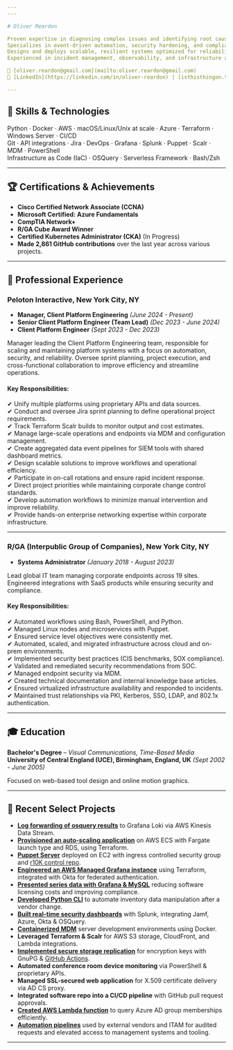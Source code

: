 ```yaml
---
---

# Oliver Reardon  

Proven expertise in diagnosing complex issues and identifying root causes with precision.
Specializes in event-driven automation, security hardening, and compliance enforcement.
Designs and deploys scalable, resilient systems optimized for reliability, performance, and efficiency.
Experienced in incident management, observability, and infrastructure as code, with a strong focus on minimizing operational toil through automation and strategic design.

📧 [oliver.reardon@gmail.com](mailto:oliver.reardon@gmail.com)  
🔗 [LinkedIn](https://linkedin.com/in/oliver-reardon) | [isthisthingon.tech](https://isthisthingon.tech) | [GitHub](https://github.com/oliver-reardon)  

---
```


## 🔧 Skills & Technologies  

Python · Docker · AWS · macOS/Linux/Unix at scale · Azure · Terraform · Windows Server · CI/CD  
Git · API integrations · Jira · DevOps · Grafana · Splunk · Puppet · Scalr · MDM · PowerShell  
Infrastructure as Code (IaC) · OSQuery · Serverless Framework · Bash/Zsh  

---

## 🏆 Certifications & Achievements  

- **Cisco Certified Network Associate (CCNA)**  
- **Microsoft Certified: Azure Fundamentals**  
- **CompTIA Network+**  
- **R/GA Cube Award Winner**  
- **Certified Kubernetes Administrator (CKA)** (In Progress)
- **Made 2,861 GitHub contributions** over the last year across various projects.
---

## 💼 Professional Experience  

### **Peloton Interactive, New York City, NY**  
- **Manager, Client Platform Engineering** *(June 2024 - Present)*  
- **Senior Client Platform Engineer (Team Lead)** *(Dec 2023 - June 2024)*  
- **Client Platform Engineer** *(Sept 2023 - Dec 2023)*  

Manager leading the Client Platform Engineering team, responsible for scaling and maintaining platform systems with a focus on automation, security, and reliability. Oversee sprint planning, project execution, and cross-functional collaboration to improve efficiency and streamline operations.

#### **Key Responsibilities:**  
✔ Unify multiple platforms using proprietary APIs and data sources.  
✔ Conduct and oversee Jira sprint planning to define operational project requirements.  
✔ Track Terraform Scalr builds to monitor output and cost estimates.  
✔ Manage large-scale operations and endpoints via MDM and configuration management.  
✔ Create aggregated data event pipelines for SIEM tools with shared dashboard metrics.  
✔ Design scalable solutions to improve workflows and operational efficiency.  
✔ Participate in on-call rotations and ensure rapid incident response.  
✔ Direct project priorities while maintaining corporate change control standards.  
✔ Develop automation workflows to minimize manual intervention and improve reliability.  
✔ Provide hands-on enterprise networking expertise within corporate infrastructure.  

---

### **R/GA (Interpublic Group of Companies), New York City, NY**  
- **Systems Administrator** *(January 2018 - August 2023)*  

Lead global IT team managing corporate endpoints across 19 sites.  
Engineered integrations with SaaS products while ensuring security and compliance.  

#### **Key Responsibilities:**  
✔ Automated workflows using Bash, PowerShell, and Python.  
✔ Managed Linux nodes and microservices with Puppet.  
✔ Ensured service level objectives were consistently met.  
✔ Automated, scaled, and migrated infrastructure across cloud and on-prem environments.  
✔ Implemented security best practices (CIS benchmarks, SOX compliance).  
✔ Validated and remediated security recommendations from SOC.  
✔ Managed endpoint security via MDM.  
✔ Created technical documentation and internal knowledge base articles.  
✔ Ensured virtualized infrastructure availability and responded to incidents.  
✔ Maintained trust relationships via PKI, Kerberos, SSO, LDAP, and 802.1x authentication.  

---

## 🎓 Education  

**Bachelor's Degree** – *Visual Communications, Time-Based Media*  
**University of Central England (UCE), Birmingham, England, UK** *(Sept 2002 - June 2005)*  

Focused on web-based tool design and online motion graphics.  

---

## 🔬 Recent Select Projects  

- [**Log forwarding of osquery results**](https://isthisthingon.tech/2025/03/17/osquery-results-to-loki-with-kinesis-data-stream/) to Grafana Loki via AWS Kinesis Data Stream.
- [**Provisioned an auto-scaling application**](https://github.com/pelotoncycle/cpe-fleet) on AWS ECS with Fargate launch type and RDS, using Terraform.
- [**Puppet Server**](https://github.com/pelotoncycle/cpe-puppet/tree/main/terraform) deployed on EC2 with ingress controlled security group and [r10K control repo](https://github.com/pelotoncycle/cpe-puppet-control-repo).
- [**Engineered an AWS Managed Grafana instance**](https://github.com/pelotoncycle/cpe-grafana/tree/main) using Terraform, integrated with Okta for federated authentication.
- [**Presented series data with Grafana & MySQL**](https://isthisthingon.tech/2021/09/06/jamf-pro-application-usage-reports-using-grafana-and-mysql/) reducing software licensing costs and improving compliance.
- [**Developed Python CLI**](https://github.com/1sth1sth1ng0n/smscli) to automate inventory data manipulation after a vendor change.  
- [**Built real-time security dashboards**](https://github.com/pelotoncycle/cpe-repo/tree/main/splunk) with Splunk, integrating Jamf, Azure, Okta & OSQuery.  
- [**Containerized MDM**](https://isthisthingon.tech/2023/01/22/jamf-pro-docker-container/) server development environments using Docker.  
- **Leveraged Terraform & Scalr** for AWS S3 storage, CloudFront, and Lambda integrations.  
- [**Implemented secure storage replication**](https://github.com/pelotoncycle/cpe-prkpass) for encryption keys with GnuPG & [GitHub Actions](https://github.com/pelotoncycle/cpe-prkpass/blob/main/.github/workflows/prkpass.yml).  
- **Automated conference room device monitoring** via PowerShell & proprietary APIs.  
- **Managed SSL-secured web application** for X.509 certificate delivery via AD CS proxy.  
- **Integrated software repo into a CI/CD pipeline** with GitHub pull request approvals.  
- [**Created AWS Lambda function**](https://github.com/1sth1sth1ng0n/ms-graph-api-ea/blob/main/handler.py) to query Azure AD group memberships efficiently.
- [**Automation pipelines**](https://github.com/pelotoncycle/cpe-onsite-automations) used by external vendors and ITAM for audited requests and elevated access to management systems and tooling.

---

